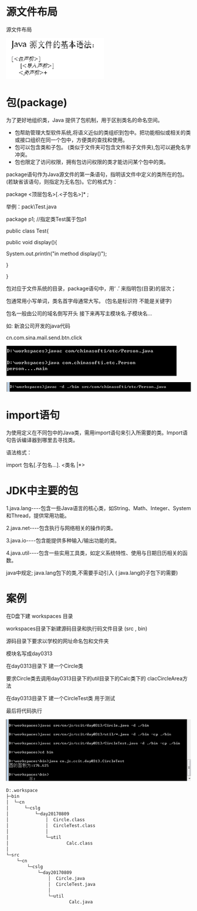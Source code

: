 # 源文件布局

源文件布局

![file://C:\Users\ADMINI~1\AppData\Local\Temp\ct_tmp/1.png](assets/clip_image001-1547645367510.png)

# 包(package)

为了更好地组织类，Java 提供了包机制，用于区别类名的命名空间。



- 包帮助管理大型软件系统,将语义近似的类组织到包中。把功能相似或相关的类或接口组织在同一个包中，方便类的查找和使用。
- 包可以包含类和子包。 (类似于文件夹可包含文件和子文件夹),包可以避免名字冲突。
- 包也限定了访问权限，拥有包访问权限的类才能访问某个包中的类。

 

package语句作为Java源文件的第一条语句，指明该文件中定义的类所在的包。(若缺省该语句，则指定为无名包)。它的格式为：

package <顶层包名>[.<子包名>]* ;

举例：pack\Test.java

package p1; //指定类Test属于包p1

public class Test{

public void display(){

System.out.println("in method display()");

}

}





包对应于文件系统的目录，package语句中，用‘ .’ 来指明包(目录)的层次；

包通常用小写单词，类名首字母通常大写。 (包名是标识符 不能是关键字)

 

包名一般由公司的域名倒写开头 接下来再写主模块名.子模块名...

如: 新浪公司开发的java代码

cn.com.sina.mail.send.btn.click



![file://C:\Users\ADMINI~1\AppData\Local\Temp\ct_tmp/2.png](assets/clip_image001-1547645452428.png)



![file://C:\Users\ADMINI~1\AppData\Local\Temp\ct_tmp/3.png](assets/clip_image001-1547645458708.png)

 

 

 

# import语句

 

为使用定义在不同包中的Java类，需用import语句来引入所需要的类。Import语句告诉编译器到哪里去寻找类。

语法格式：

import 包名[.子包名…]. <类名 |*>

 

 

# JDK中主要的包

1.java.lang----包含一些Java语言的核心类，如String、Math、Integer、System和Thread，提供常用功能。

2.java.net----包含执行与网络相关的操作的类。

3.java.io----包含能提供多种输入/输出功能的类。

4.java.util----包含一些实用工具类，如定义系统特性、使用与日期日历相关的函数。



java中规定; java.lang包下的类,不需要手动引入 ( java.lang的子包下的需要)

 







# 案例

 

在D盘下建 workspaces 目录

workspaces目录下新建源码目录和执行码文件目录  (src , bin)

源码目录下要求以学校的网址命名包和文件夹

模块名写成day0313

在day0313目录下 建一个Circle类 

要求Circle类去调用day0313目录下的util目录下的Calc类下的 clacCircleArea方法

 

在day0313目录下 建一个CircleTest类 用于测试

 

最后将代码执行

![file://C:\Users\ADMINI~1\AppData\Local\Temp\ct_tmp/4.png](assets/clip_image001-1547645546267.png)

```
D:.workspace
├─bin
│  └─cn
│      └─cslg
│          └─day20170809
│              │  Circle.class
│              │  CircleTest.class
│              │
│              └─util
│                      Calc.class
│
└─src
    └─cn
        └─cslg
            └─day20170809
                │  Circle.java
                │  CircleTest.java
                │
                └─util
                        Calc.java
```

